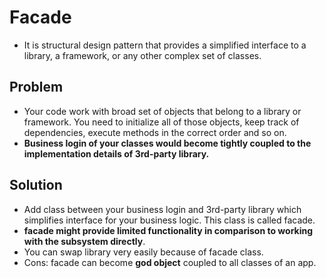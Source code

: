 # Facade

- It is structural design pattern that provides a simplified interface to a library, a framework, or any other complex set of classes.

## Problem

- Your code work with broad set of objects that belong to a library or framework. You need to initialize all of those objects, keep track of dependencies, execute methods in the correct order and so on.
- **Business login of your classes would become tightly coupled to the implementation details of 3rd-party library.**

## Solution

- Add class between your business login and 3rd-party library which simplifies interface for your business logic. This class is called facade.
- **facade might provide limited functionality in comparison to working with the subsystem directly**.
- You can swap library very easily because of facade class.
- Cons: facade can become **god object** coupled to all classes of an app.
